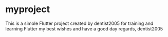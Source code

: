 # myproject
This is a simole Flutter project 
created by dentist2005 for training and learning Flutter 
my best wishes 
and have a good day 
regards, 
dentist2005
